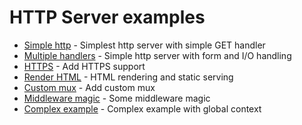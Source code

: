 # HTTP Server examples

- [Simple http](ex1/README.md) - Simplest http server with simple GET handler
- [Multiple handlers](ex2/README.md) - Simple http server with form and I/O handling
- [HTTPS](ex3/README.md) - Add HTTPS support
- [Render HTML](ex4/README.md) - HTML rendering and static serving
- [Custom mux](ex5/README.md) - Add custom mux
- [Middleware magic](ex6/README.md) - Some middleware magic
- [Complex example](ex7/README.md) - Complex example with global context
